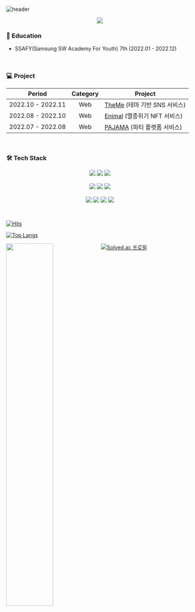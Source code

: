 ![header](https://capsule-render.vercel.app/api?type=Soft&color=F5F6CE&text=Yuwan&fontSize=45&fontColor=353535)

<p align="center">
  <a href="https://puzzled-turret-0d5.notion.site/b47bda9a4fa1465fa5c47bd887973db1">
    <img src="https://img.shields.io/badge/PortFolio-CDF0EA?style=flat-square&logo=GitHub Sponsors&logoColor=black">
  </a>
</p>


### 📃 Education

- SSAFY(Samsung SW Academy For Youth) 7th (2022.01 - 2022.12)

<br />

### 💻 Project

|      Period       |       Category        | Project                                                      |
| :---------------: | :-------------------: | ------------------------------------------------------------ |
| 2022.10 - 2022.11 |          Web          | [TheMe](https://github.com/Dscwan/TheMe) (테마 기반 SNS 서비스) |
| 2022.08 - 2022.10 |          Web          | [Enimal](https://github.com/Dscwan/Enimal) (멸종위기 NFT 서비스) |
| 2022.07 - 2022.08 |          Web          | [PAJAMA](https://github.com/Dscwan/PAJAMA) (파티 플랫폼 서비스) |


<br />

### 🛠 Tech Stack

<p align="center">
  <img src="https://img.shields.io/badge/Spring Boot-6DB33F?style=flat-square&logo=Spring Boot&logoColor=white">
  <img src="https://img.shields.io/badge/Java-BE7928?style=flat-square&logo=OpenJDK&logoColor=white">
  <img src="https://img.shields.io/badge/MySQL-4479A1?style=flat-square&logo=MySQL&logoColor=white"><br /><br />
  <img src="https://img.shields.io/badge/HTML-E34F26?style=flat-square&logo=HTML5&logoColor=white">
  <img src="https://img.shields.io/badge/CSS-1572B6?style=flat-square&logo=CSS3&logoColor=white">
  <img src="https://img.shields.io/badge/Vue.js-4FC08D?style=flat-square&logo=Vue.js&logoColor=white"><br /><br />
  <img src="https://img.shields.io/badge/GitHub-181717?style=flat-square&logo=GitHub&logoColor=white">
  <img src="https://img.shields.io/badge/GitLab-FC6D26?style=flat-square&logo=GitLab&logoColor=white">
  <img src="https://img.shields.io/badge/Jira-0052CC?style=flat-square&logo=Jira&logoColor=white">
  <img src="https://img.shields.io/badge/NGINX-009639?style=flat-square&logo=NGINX&logoColor=white">
  <br />
</p>


<br />


[![Hits](https://hits.seeyoufarm.com/api/count/incr/badge.svg?url=https%3A%2F%2Fgithub.com%2FDscwan&count_bg=%23B1E38B&title_bg=%23E97878&icon=&icon_color=%23E7E7E7&title=hits&edge_flat=false)](https://hits.seeyoufarm.com)


[![Top Langs](https://github-readme-stats.vercel.app/api/top-langs/?username=Dscwan&layout=compact&hide_border=true)](https://github.com/Dscwan)

<a href="#">
  <img align="left" src="https://github-readme-stats.vercel.app/api?username=Dscwan&show_icons=true&theme=vue&hide_border=true"  width=50%
  height=auto />


[![Solved.ac
프로필](http://mazassumnida.wtf/api/v2/generate_badge?boj=enkong)](https://solved.ac/enkong)

<!--
 <img src="https://media.giphy.com/media/hvRJCLFzcasrR4ia7z/giphy.gif" width="30px"> 
**Dscwan/Dscwan** is a ✨ _special_ ✨ repository because its `README.md` (this file) appears on your GitHub profile.

Here are some ideas to get you started:

- 🔭 I’m currently working on ...
- 🌱 I’m currently learning ...
- 👯 I’m looking to collaborate on ...
- 🤔 I’m looking for help with ...
- 💬 Ask me about ...
- 📫 How to reach me: ...
- 😄 Pronouns: ...
-->
